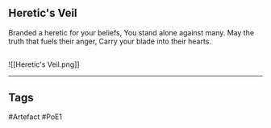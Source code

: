 ## Heretic's Veil
Branded a heretic for your beliefs,
You stand alone against many.
May the truth that fuels their anger,
Carry your blade into their hearts.
##
![[Heretic's Veil.png]]

---
## Tags
#Artefact
#PoE1